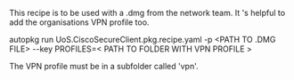 This recipe is to be used with a .dmg from the network team.  It 's helpful to add the organisations VPN profile too.

autopkg run UoS.CiscoSecureClient.pkg.recipe.yaml -p <PATH TO .DMG FILE> --key PROFILES=< PATH TO FOLDER WITH VPN PROFILE >

The VPN profile must be in a subfolder called 'vpn'.
